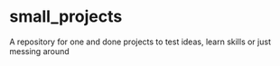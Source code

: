 # small_projects
A repository for one and done projects to test ideas, learn skills or just messing around

